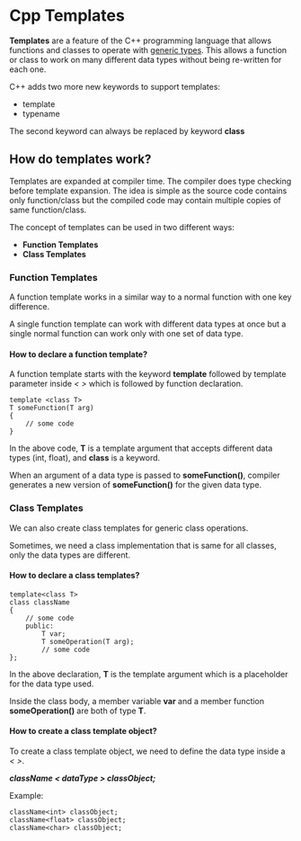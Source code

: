 
# Cpp Templates

**Templates** are a feature of the C++ programming language that allows functions and classes to operate with [generic types](https://www.geeksforgeeks.org/generics-in-c/). This allows a function or class to work on many different data types without being re-written for each one.

C++ adds two more new keywords to support templates: 
- template 
- typename

The second keyword can always be replaced by keyword **class**

## How do templates work?
Templates are expanded at compiler time. The compiler does type checking before template expansion. The idea is simple as the source code contains only function/class but the compiled code may contain multiple copies of same function/class.

The concept of templates can be used in two different ways: 
- **Function Templates**
- **Class Templates**

### Function Templates
A function template works in a similar way to a normal function with one key difference.

A single function template can work with different data types at once but a single normal function can work only with one set of data type.

#### How to declare a function template?
A function template starts with the keyword **template** followed by template parameter inside *< >* which is followed by function declaration.
```
template <class T>
T someFunction(T arg)
{
    // some code
}
```
In the above code, **T** is a template argument that accepts different data types (int, float), and **class** is a keyword.

When an argument of a data type is passed to **someFunction()**, compiler generates a new version of **someFunction()** for the given data type.

### Class Templates
We can also create class templates for generic class operations.

Sometimes, we need a class implementation that is same for all classes, only the data types are different.

#### How to declare a class templates?
```
template<class T>
class className
{
    // some code
    public:
        T var;
        T someOperation(T arg);
        // some code
};
```
In the above declaration, **T** is the template argument which is a placeholder for the data type used.

Inside the class body, a member variable **var** and a member function **someOperation()** are both of type **T**.

#### How to create a class template object?
To create a class template object, we need to define the data type inside a *< >*.

***className < dataType > classObject;***

Example:
```
className<int> classObject;
className<float> classObject;
className<char> classObject;
```
